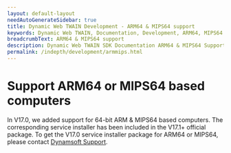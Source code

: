 ```yaml
---
layout: default-layout
needAutoGenerateSidebar: true
title: Dynamic Web TWAIN Development - ARM64 & MIPS64 support 
keywords: Dynamic Web TWAIN, Documentation, Development, ARM64, MIPS64
breadcrumbText: ARM64 & MIPS64 support 
description: Dynamic Web TWAIN SDK Documentation ARM64 & MIPS64 Support Page
permalink: /indepth/development/armmips.html
---
```



# Support ARM64 or MIPS64 based computers

In V17.0, we added support for 64-bit ARM & MIPS64 based computers. The corresponding service installer has been included in the V17.1+ official package. To get the V17.0 service installer package for ARM64 or MIPS64, please contact [Dynamsoft Support]({{site.about}}getsupport.html).
